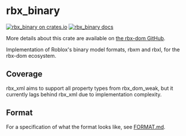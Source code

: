 # rbx_binary
[![rbx_binary on crates.io](https://img.shields.io/crates/v/rbx_binary.svg)](https://crates.io/crates/rbx_binary)
[![rbx_binary docs](https://img.shields.io/badge/docs-docs.rs-orange.svg)](https://docs.rs/rbx_binary)

More details about this crate are available on [the rbx-dom GitHub](https://github.com/Roblox/rbx-dom#readme).

Implementation of Roblox's binary model formats, rbxm and rbxl, for the rbx-dom ecosystem.

## Coverage
rbx_xml aims to support all property types from rbx_dom_weak, but it currently lags behind rbx_xml due to implementation complexity.

## Format
For a specification of what the format looks like, see [FORMAT.md](https://github.com/Roblox/rbx-dom/blob/master/rbx_binary/FORMAT.md).